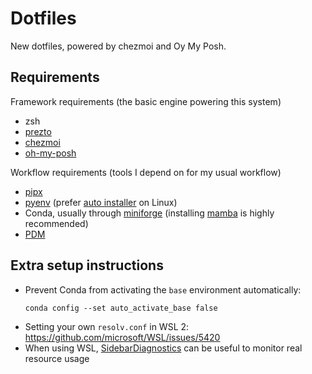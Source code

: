 # Dotfiles

New dotfiles, powered by chezmoi and Oy My Posh.

## Requirements

Framework requirements (the basic engine powering this system)

- zsh
- [prezto](https://github.com/sorin-ionescu/prezto)
- [chezmoi](https://github.com/twpayne/chezmoi/)
- [oh-my-posh](https://github.com/jandedobbeleer/oh-my-posh)

Workflow requirements (tools I depend on for my usual workflow)

- [pipx](https://github.com/pypa/pipx/)
- [pyenv](https://github.com/pyenv/pyenv) (prefer [auto installer](https://github.com/pyenv/pyenv-installer) on Linux)
- Conda, usually through [miniforge](https://github.com/conda-forge/miniforge) (installing [mamba](https://github.com/mamba-org/mamba) is highly recommended)
- [PDM](https://github.com/pdm-project/pdm/)

## Extra setup instructions

- Prevent Conda from activating the `base` environment automatically:
  ```
  conda config --set auto_activate_base false
  ```
- Setting your own `resolv.conf` in WSL 2: https://github.com/microsoft/WSL/issues/5420
- When using WSL, [SidebarDiagnostics](https://github.com/ArcadeRenegade/SidebarDiagnostics) can be useful to monitor real resource usage
